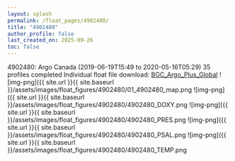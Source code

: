 ```yaml
---
layout: splash
permalink: /float_pages/4902480/
title: "4902480"
author_profile: false
last_created_on: 2025-09-26
toc: false
---
```

 
4902480: Argo Canada (2019-06-19T15:49 to 2020-05-16T05:29)
35 profiles completed
Individual float file download: [BGC_Argo_Plus_Global](https://ftp.soest.hawaii.edu/bgc_argo_plus/Individual_Floats/outliers_removed/4902480_Sprof_processed.nc)
![img-png]({{ site.url }}{{ site.baseurl }}/assets/images/float_figures/4902480/01_4902480_map.png
![img-png]({{ site.url }}{{ site.baseurl }}/assets/images/float_figures/4902480/4902480_DOXY.png
![img-png]({{ site.url }}{{ site.baseurl }}/assets/images/float_figures/4902480/4902480_PRES.png
![img-png]({{ site.url }}{{ site.baseurl }}/assets/images/float_figures/4902480/4902480_PSAL.png
![img-png]({{ site.url }}{{ site.baseurl }}/assets/images/float_figures/4902480/4902480_TEMP.png
